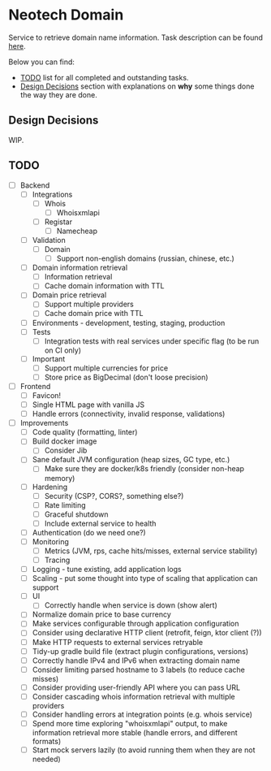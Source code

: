 # Neotech Domain

Service to retrieve domain name information.
Task description can be found [here](./TASK.md).

Below you can find:

* [TODO](#TODO) list for all completed and outstanding tasks.
* [Design Decisions](#design-decisions) section with explanations on **why** some things
  done the way they are done.

## Design Decisions

WIP.

## TODO

* [ ] Backend
  * [ ] Integrations
    * [ ] Whois
      * [ ] Whoisxmlapi
    * [ ] Registar
      * [ ] Namecheap
  * [ ] Validation
    * [ ] Domain
      * [ ] Support non-english domains (russian, chinese, etc.)
  * [ ] Domain information retrieval
    * [ ] Information retrieval
    * [ ] Cache domain information with TTL
  * [ ] Domain price retrieval
    * [ ] Support multiple providers
    * [ ] Cache domain price with TTL
  * [ ] Environments - development, testing, staging, production
  * [ ] Tests
    * [ ] Integration tests with real services under specific flag (to be run on CI only)
  * [ ] Important
    * [ ] Support multiple currencies for price
    * [ ] Store price as BigDecimal (don't loose precision)
* [ ] Frontend
  * [ ] Favicon!
  * [ ] Single HTML page with vanilla JS
  * [ ] Handle errors (connectivity, invalid response, validations)
* [ ] Improvements
  * [ ] Code quality (formatting, linter)
  * [ ] Build docker image
    * [ ] Consider Jib
  * [ ] Sane default JVM configuration (heap sizes, GC type, etc.)
    * [ ] Make sure they are docker/k8s friendly (consider non-heap memory)
  * [ ] Hardening
    * [ ] Security (CSP?, CORS?, something else?)
    * [ ] Rate limiting
    * [ ] Graceful shutdown
    * [ ] Include external service to health
  * [ ] Authentication (do we need one?)
  * [ ] Monitoring
    * [ ] Metrics (JVM, rps, cache hits/misses, external service stability)
    * [ ] Tracing
  * [ ] Logging - tune existing, add application logs
  * [ ] Scaling - put some thought into type of scaling that application can support
  * [ ] UI
    * [ ] Correctly handle when service is down (show alert)
  * [ ] Normalize domain price to base currency
  * [ ] Make services configurable through application configuration
  * [ ] Consider using declarative HTTP client (retrofit, feign, ktor client (?))
  * [ ] Make HTTP requests to external services retryable
  * [ ] Tidy-up gradle build file (extract plugin configurations, versions)
  * [ ] Correctly handle IPv4 and IPv6 when extracting domain name
  * [ ] Consider limiting parsed hostname to 3 labels (to reduce cache misses)
  * [ ] Consider providing user-friendly API where you can pass URL
  * [ ] Consider cascading whois information retrieval with multiple providers
  * [ ] Consider handling errors at integration points (e.g. whois service)
  * [ ] Spend more time exploring "whoisxmlapi" output, to make information retrieval more stable (handle errors, and different formats)
  * [ ] Start mock servers lazily (to avoid running them when they are not needed)
